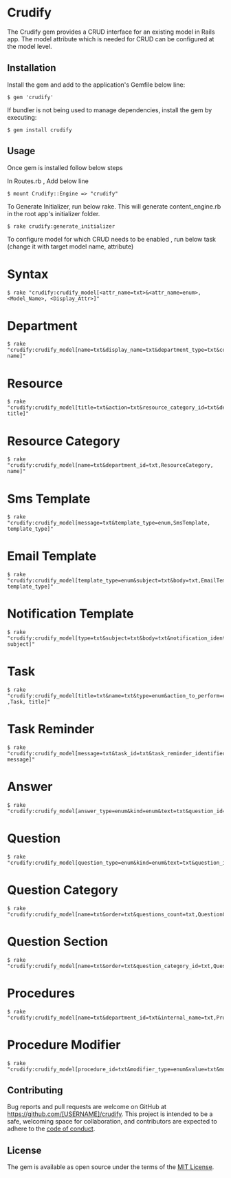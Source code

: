 # Crudify

The Crudify gem provides a CRUD interface for an existing model in Rails app. 
The model attribute which is needed for CRUD can be configured at the model level.

## Installation

Install the gem and add to the application's Gemfile below line:

    $ gem 'crudify'

If bundler is not being used to manage dependencies, install the gem by executing:

    $ gem install crudify

## Usage

Once gem is installed follow below steps

In Routes.rb , Add below line

    $ mount Crudify::Engine => "crudify"

To Generate Initializer, run below rake. This will generate content_engine.rb in the root app's initializer folder.
  
    $ rake crudify:generate_initializer

To configure model for which CRUD needs to be enabled , run below task (change it with target model name, attribute)

   # Syntax
    $ rake "crudify:crudify_model[<attr_name=txt>&<attr_name=enum>, <Model_Name>, <Display_Attr>]"
   # Department
    $ rake "crudify:crudify_model[name=txt&display_name=txt&department_type=txt&country=txt,Department, name]"
   # Resource
    $ rake "crudify:crudify_model[title=txt&action=txt&resource_category_id=txt&description=txt&display_value=txt,Resource, title]"
   # Resource Category
    $ rake "crudify:crudify_model[name=txt&department_id=txt,ResourceCategory, name]"
   # Sms Template
    $ rake "crudify:crudify_model[message=txt&template_type=enum,SmsTemplate, template_type]"
   # Email Template
    $ rake "crudify:crudify_model[template_type=enum&subject=txt&body=txt,EmailTemplate, template_type]"
   # Notification Template
    $ rake "crudify:crudify_model[type=txt&subject=txt&body=txt&notification_identifier=txt&link_entity_type=txt&link_entity_identifier=txt,NotificationTemplate, subject]"
   # Task
    $ rake "crudify:crudify_model[title=txt&name=txt&type=enum&action_to_perform=enum&task_type=enum&task_identifier=txt&link_data=txt  ,Task, title]"
   # Task Reminder
    $ rake "crudify:crudify_model[message=txt&task_id=txt&task_reminder_identifier=txt,TaskReminder, message]"
   # Answer
    $ rake "crudify:crudify_model[answer_type=enum&kind=enum&text=txt&question_id=txt&link_data=txt,Answer,answer_type]"
   # Question
    $ rake "crudify:crudify_model[question_type=enum&kind=enum&text=txt&question_identifier=txt&question_category_id=txt&question_section_id=txt&order=txt,Question,text]"
   # Question Category
    $ rake "crudify:crudify_model[name=txt&order=txt&questions_count=txt,QuestionCategory,name]"
   # Question Section
    $ rake "crudify:crudify_model[name=txt&order=txt&question_category_id=txt,QuestionSection,name]"
   # Procedures
    $ rake "crudify:crudify_model[name=txt&department_id=txt&internal_name=txt,Procedure,name]"
   # Procedure Modifier
    $ rake "crudify:crudify_model[procedure_id=txt&modifier_type=enum&value=txt&modifier_identifier=txt&is_own_product=txtf,ProcedureModifier,modifier_identifier]"

## Contributing

Bug reports and pull requests are welcome on GitHub at https://github.com/[USERNAME]/crudify. This project is intended to be a safe, welcoming space for collaboration, and contributors are expected to adhere to the [code of conduct](https://github.com/[USERNAME]/crudify/blob/master/CODE_OF_CONDUCT.md).

## License

The gem is available as open source under the terms of the [MIT License](https://opensource.org/licenses/MIT).